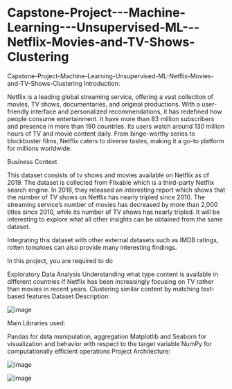 # Capstone-Project---Machine-Learning---Unsupervised-ML---Netflix-Movies-and-TV-Shows-Clustering
Capstone-Project-Machine-Learning-Unsupervised-ML-Netflix-Movies-and-TV-Shows-Clustering
Introduction:

Netflix is a leading global streaming service, offering a vast collection of movies, TV shows, documentaries, and original productions. With a user-friendly interface and personalized recommendations, it has redefined how people consume entertainment. It have more than 83 million subscribers and presence in more than 190 countries. Its users watch around 130 million hours of TV and movie content daily. From binge-worthy series to blockbuster films, Netflix caters to diverse tastes, making it a go-to platform for millions worldwide.

Business Context

This dataset consists of tv shows and movies available on Netflix as of 2019. The dataset is collected from Flixable which is a third-party Netflix search engine. In 2018, they released an interesting report which shows that the number of TV shows on Netflix has nearly tripled since 2010. The streaming service’s number of movies has decreased by more than 2,000 titles since 2010, while its number of TV shows has nearly tripled. It will be interesting to explore what all other insights can be obtained from the same dataset.

Integrating this dataset with other external datasets such as IMDB ratings, rotten tomatoes can also provide many interesting findings.

In this project, you are required to do

Exploratory Data Analysis Understanding what type content is available in different countries If Netflix has been increasingly focusing on TV rather than movies in recent years. Clustering similar content by matching text-based features Dataset Description:


![image](https://github.com/Luckyjaiswal2000/Capstone-Project---Machine-Learning---Unsupervised-ML---Netflix-Movies-and-TV-Shows-Clustering/assets/138009906/0770441a-313d-49d8-97b1-15b680fba356)

Main Libraries used:

Pandas for data manipulation, aggregation Matplotlib and Seaborn for visualization and behavior with respect to the target variable NumPy for computationally efficient operations Project Architecture:

![image](https://github.com/Luckyjaiswal2000/Capstone-Project---Machine-Learning---Unsupervised-ML---Netflix-Movies-and-TV-Shows-Clustering/assets/138009906/baca9f66-8302-43d8-8a38-41ba0e57b3eb)

![image](https://github.com/Luckyjaiswal2000/Capstone-Project---Machine-Learning---Unsupervised-ML---Netflix-Movies-and-TV-Shows-Clustering/assets/138009906/34cd96b3-dfe9-4aa3-a403-07ea8843051a)

